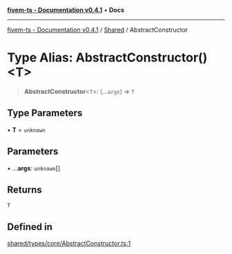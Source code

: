 [**fivem-ts - Documentation v0.4.1**](../../../README.md) • **Docs**

***

[fivem-ts - Documentation v0.4.1](../../../README.md) / [Shared](../README.md) / AbstractConstructor

# Type Alias: AbstractConstructor()\<T\>

> **AbstractConstructor**\<`T`\>: (...`args`) => `T`

## Type Parameters

• **T** = `unknown`

## Parameters

• ...**args**: `unknown`[]

## Returns

`T`

## Defined in

[shared/types/core/AbstractConstructor.ts:1](https://github.com/Purpose-Dev/fivem-ts/blob/main/src/shared/types/core/AbstractConstructor.ts#L1)
